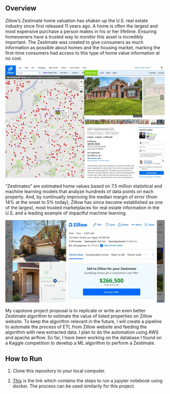 <h2> Overview </h2>
Zillow’s Zestimate home valuation has shaken up the U.S. real estate industry since first released 11 years ago.
A home is often the largest and most expensive purchase a person makes in his or her lifetime. Ensuring homeowners have a trusted way to monitor this asset is incredibly important. The Zestimate was created to give consumers as much information as possible about homes and the housing market, marking the first-time consumers had access to this type of home value information at no cost.

![Certificate.PNG](https://github.com/Shayan-ShA/Zestimate_Project/blob/main/Image/zillow-review-story-12.jpg)

“Zestimates” are estimated home values based on 7.5 million statistical and machine learning models that analyze hundreds of data points on each property. And, by continually improving the median margin of error (from 14% at the onset to 5% today), Zillow has since become established as one of the largest, most trusted marketplaces for real estate information in the U.S. and a leading example of impactful machine learning.

![Certificate.PNG](https://github.com/Shayan-ShA/Zestimate_Project/blob/main/Image/zestimate.jpg)

My capstone project proposal is to replicate or write an even better Zestimate algorithm to estimate the value of listed properties on Zillow website. To keep the algorithm relevant in the future, I will create a pipeline to automate the process of ETL from Zillow website and feeding the algorithm with new extracted data.
I plan to do the automation using AWS and apache airflow. So far, I have been working on the database I found on a Kaggle competition to develop a ML algorithm to perform a Zestimate.
<h2> How to Run </h2>
<ol>
 <li> Clone this repository to your local computer.</li>
 <li> 

  [This](https://github.com/codingforentrepreneurs/Jupyter-x-Docker-on-Heroku) is the link which contains the steps to run a jupyter notebook using docker. The process can be used similarily for this project.
 
</li>
</ol>
